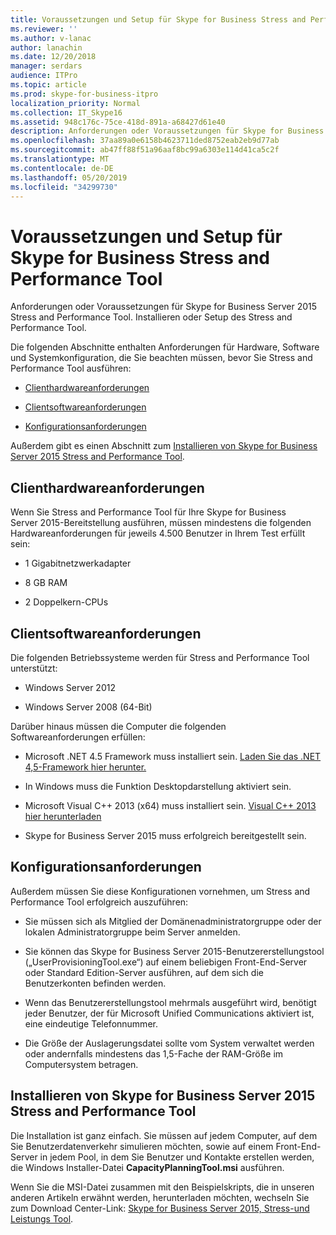 ```yaml
---
title: Voraussetzungen und Setup für Skype for Business Stress and Performance Tool
ms.reviewer: ''
ms.author: v-lanac
author: lanachin
ms.date: 12/20/2018
manager: serdars
audience: ITPro
ms.topic: article
ms.prod: skype-for-business-itpro
localization_priority: Normal
ms.collection: IT_Skype16
ms.assetid: 948c176c-75ce-418d-891a-a68427d61e40
description: Anforderungen oder Voraussetzungen für Skype for Business Server 2015 Stress and Performance Tool. Installieren oder Setup des Stress and Performance Tool.
ms.openlocfilehash: 37aa89a0e6158b4623711ded8752eab2eb9d77ab
ms.sourcegitcommit: ab47ff88f51a96aaf8bc99a6303e114d41ca5c2f
ms.translationtype: MT
ms.contentlocale: de-DE
ms.lasthandoff: 05/20/2019
ms.locfileid: "34299730"
---
```

# <a name="prerequisites-and-setup-for-the-skype-for-busines-stress-and-performance-tool"></a>Voraussetzungen und Setup für Skype for Business Stress and Performance Tool
 
Anforderungen oder Voraussetzungen für Skype for Business Server 2015 Stress and Performance Tool. Installieren oder Setup des Stress and Performance Tool.
  
Die folgenden Abschnitte enthalten Anforderungen für Hardware, Software und Systemkonfiguration, die Sie beachten müssen, bevor Sie Stress and Performance Tool ausführen:
  
- [Clienthardwareanforderungen](prerequisites-and-setup.md#ClientHardwareReqs)
    
- [Clientsoftwareanforderungen](prerequisites-and-setup.md#ClientSoftwareReqs)
    
- [Konfigurationsanforderungen](prerequisites-and-setup.md#ConfigReqs)
    
Außerdem gibt es einen Abschnitt zum [Installieren von Skype for Business Server 2015 Stress and Performance Tool](prerequisites-and-setup.md#Installing).
  
## <a name="client-hardware-requirements"></a>Clienthardwareanforderungen
<a name="ClientHardwareReqs"> </a>

Wenn Sie Stress and Performance Tool für Ihre Skype for Business Server 2015-Bereitstellung ausführen, müssen mindestens die folgenden Hardwareanforderungen für jeweils 4.500 Benutzer in Ihrem Test erfüllt sein:
  
- 1 Gigabitnetzwerkadapter
    
- 8 GB RAM
    
- 2 Doppelkern-CPUs
    
## <a name="client-software-requirements"></a>Clientsoftwareanforderungen
<a name="ClientSoftwareReqs"> </a>

Die folgenden Betriebssysteme werden für Stress and Performance Tool unterstützt:
  
- Windows Server 2012
    
- Windows Server 2008 (64-Bit)
    
Darüber hinaus müssen die Computer die folgenden Softwareanforderungen erfüllen:
  
- Microsoft .NET 4.5 Framework muss installiert sein. [Laden Sie das .NET 4,5-Framework hier herunter.](https://www.microsoft.com/en-us/download/details.aspx?id=30653)
    
- In Windows muss die Funktion Desktopdarstellung aktiviert sein.
    
- Microsoft Visual C++ 2013 (x64) muss installiert sein. [Visual C++ 2013 hier herunterladen](https://www.microsoft.com/en-us/download/details.aspx?id=40784)
    
- Skype for Business Server 2015 muss erfolgreich bereitgestellt sein.
    
## <a name="configuration-requirements"></a>Konfigurationsanforderungen
<a name="ConfigReqs"> </a>

Außerdem müssen Sie diese Konfigurationen vornehmen, um Stress and Performance Tool erfolgreich auszuführen:
  
- Sie müssen sich als Mitglied der Domänenadministratorgruppe oder der lokalen Administratorgruppe beim Server anmelden.
    
- Sie können das Skype for Business Server 2015-Benutzererstellungstool („UserProvisioningTool.exe“) auf einem beliebigen Front-End-Server oder Standard Edition-Server ausführen, auf dem sich die Benutzerkonten befinden werden.
    
- Wenn das Benutzererstellungstool mehrmals ausgeführt wird, benötigt jeder Benutzer, der für Microsoft Unified Communications aktiviert ist, eine eindeutige Telefonnummer.
    
- Die Größe der Auslagerungsdatei sollte vom System verwaltet werden oder andernfalls mindestens das 1,5-Fache der RAM-Größe im Computersystem betragen.
    
## <a name="installing-the-skype-for-business-server-2015-stress-and-performance-tool"></a>Installieren von Skype for Business Server 2015 Stress and Performance Tool
<a name="Installing"> </a>

Die Installation ist ganz einfach. Sie müssen auf jedem Computer, auf dem Sie Benutzerdatenverkehr simulieren möchten, sowie auf einem Front-End-Server in jedem Pool, in dem Sie Benutzer und Kontakte erstellen werden, die Windows Installer-Datei **CapacityPlanningTool.msi** ausführen.
  
Wenn Sie die MSI-Datei zusammen mit den Beispielskripts, die in unseren anderen Artikeln erwähnt werden, herunterladen möchten, wechseln Sie zum Download Center-Link: [Skype for Business Server 2015, Stress-und Leistungs Tool](https://www.microsoft.com/download/details.aspx?id=50367).
  

